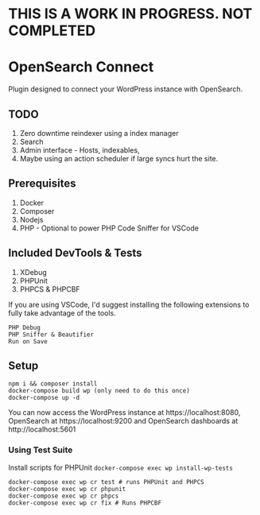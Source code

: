 # THIS IS A WORK IN PROGRESS. NOT COMPLETED

# OpenSearch Connect

Plugin designed to connect your WordPress instance with OpenSearch.

## TODO

1. Zero downtime reindexer using a index manager
2. Search
3. Admin interface - Hosts, indexables, 
4. Maybe using an action scheduler if large syncs hurt the site.

## Prerequisites

1. Docker
2. Composer
3. Nodejs
4. PHP - Optional to power PHP Code Sniffer for VSCode

## Included DevTools & Tests

1. XDebug
2. PHPUnit
3. PHPCS & PHPCBF

If you are using VSCode, I'd suggest installing the following extensions to fully take advantage of the tools.

```
PHP Debug
PHP Sniffer & Beautifier
Run on Save
```

## Setup 

```
npm i && composer install
docker-compose build wp (only need to do this once)
docker-compose up -d
```

You can now access the WordPress instance at https://localhost:8080, OpenSearch at https://localhost:9200 and OpenSearch dashboards at http://localhost:5601

### Using Test Suite

Install scripts for PHPUnit `docker-compose exec wp install-wp-tests`

```
docker-compose exec wp cr test # runs PHPUnit and PHPCS
docker-compose exec wp cr phpunit
docker-compose exec wp cr phpcs
docker-compose exec wp cr fix # Runs PHPCBF
```
